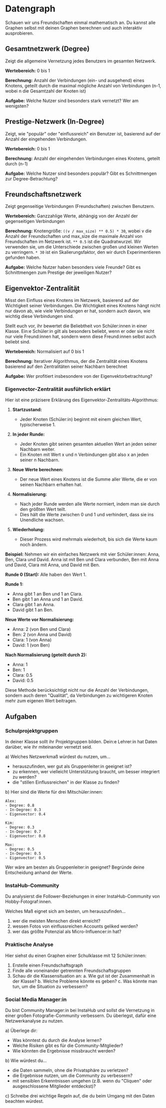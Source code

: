 # Datengraph

Schauen wir uns Freundschaften einmal mathematisch an. Du kannst alle Graphen selbst mit deinen Graphen berechnen und auch interaktiv ausprobieren.

## Gesamtnetzwerk (Degree)

Zeigt die allgemeine Vernetzung jedes Benutzers im gesamten Netzwerk.

**Wertebereich:** 0 bis 1

**Berechnung:** Anzahl der Verbindungen (ein- und ausgehend) eines Knotens, geteilt durch die maximal mögliche Anzahl von Verbindungen (n-1, wobei n die Gesamtzahl der Knoten ist)

**Aufgabe:** Welche Nutzer sind besonders stark vernetzt? Wer am wenigsten?

## Prestige-Netzwerk (In-Degree)

Zeigt, wie "populär" oder "einflussreich" ein Benutzer ist, basierend auf der Anzahl der eingehenden Verbindungen.

**Wertebereich:** 0 bis 1

**Berechnung:** Anzahl der eingehenden Verbindungen eines Knotens, geteilt durch (n-1)

**Aufgabe:** Welche Nutzer sind besonders populär? Gibt es Schnittmengen zur Degree-Betrachtung?

## Freundschaftsnetzwerk

Zeigt gegenseitige Verbindungen (Freundschaften) zwischen Benutzern.

**Wertebereich:** Ganzzahlige Werte, abhängig von der Anzahl der gegenseitigen Verbindungen

**Berechnung:** Knotengröße: `((v / max_size) ** 0.5) * 30`, wobei v die Anzahl der Freundschaften und max_size die maximale Anzahl von Freundschaften im Netzwerk ist. `** 0.5` ist die Quadratwurzel. Wir verwenden sie, um die Unterschiede zwischen großen und kleinen Werten zu verringern. `* 30` ist ein Skalierungsfaktor, den wir durch Experimentieren gefunden haben.

**Aufgabe:** Welche Nutzer haben besonders viele Freunde? Gibt es Schnittmengen zum Prestige der jeweiligen Nutzer?

## Eigenvektor-Zentralität

Misst den Einfluss eines Knotens im Netzwerk, basierend auf der Wichtigkeit seiner Verbindungen. Die Wichtigkeit eines Knotens hängt nicht nur davon ab, wie viele Verbindungen er hat, sondern auch davon, wie wichtig diese Verbindungen sind.

Stellt euch vor, ihr bewertet die Beliebtheit von Schüler:innen in einer Klasse. Ein:e Schüler:in gilt als besonders beliebt, wenn er oder sie nicht nur viele Freund:innen hat, sondern wenn diese Freund:innen selbst auch beliebt sind.

**Wertebereich:** Normalisiert auf 0 bis 1

**Berechnung:** Iterativer Algorithmus, der die Zentralität eines Knotens basierend auf den Zentralitäten seiner Nachbarn berechnet

**Aufgabe:** Wer profitiert insbesondere von der Eigenvektorbetrachtung?

### Eigenvector-Zentralität ausführlich erklärt

Hier ist eine präzisere Erklärung des Eigenvektor-Zentralitäts-Algorithmus:

1. **Startzustand:**
   - Jeder Knoten (Schüler:in) beginnt mit einem gleichen Wert, typischerweise 1.

2. **In jeder Runde:**
   - Jeder Knoten gibt seinen gesamten aktuellen Wert an jeden seiner Nachbarn weiter.
   - Ein Knoten mit Wert x und n Verbindungen gibt also x an jeden seiner n Nachbarn.

3. **Neue Werte berechnen:**
   - Der neue Wert eines Knotens ist die Summe aller Werte, die er von seinen Nachbarn erhalten hat.

4. **Normalisierung:**
   - Nach jeder Runde werden alle Werte normiert, indem man sie durch den größten Wert teilt.
   - Dies hält die Werte zwischen 0 und 1 und verhindert, dass sie ins Unendliche wachsen.

5. **Wiederholung:**
   - Dieser Prozess wird mehrmals wiederholt, bis sich die Werte kaum noch ändern.

**Beispiel:** Nehmen wir ein einfaches Netzwerk mit vier Schüler:innen: Anna, Ben, Clara und David. Anna ist mit Ben und Clara verbunden, Ben mit Anna und David, Clara mit Anna, und David mit Ben.

**Runde 0 (Start):** Alle haben den Wert 1.

**Runde 1:**
- Anna gibt 1 an Ben und 1 an Clara.
- Ben gibt 1 an Anna und 1 an David.
- Clara gibt 1 an Anna.
- David gibt 1 an Ben.

**Neue Werte vor Normalisierung:**
- Anna: 2 (von Ben und Clara)
- Ben: 2 (von Anna und David)
- Clara: 1 (von Anna)
- David: 1 (von Ben)

**Nach Normalisierung (geteilt durch 2):**
- Anna: 1
- Ben: 1
- Clara: 0.5
- David: 0.5

Diese Methode berücksichtigt nicht nur die Anzahl der Verbindungen, sondern auch deren "Qualität", da Verbindungen zu wichtigeren Knoten mehr zum eigenen Wert beitragen.

## Aufgaben

### Schulprojektgruppen

In deiner Klasse sollt ihr Projektgruppen bilden. Dein:e Lehrer:in hat Daten darüber, wie ihr miteinander vernetzt seid.

a) Welches Netzwerkmaß würdest du nutzen, um...
- herauszufinden, wer gut als Gruppenleiter:in geeignet ist?
- zu erkennen, wer vielleicht Unterstützung braucht, um besser integriert zu werden?
- die "stillen Einflussreichen" in der Klasse zu finden?

b) Hier sind die Werte für drei Mitschüler:innen:

```
Alex:
- Degree: 0.8
- In-Degree: 0.3
- Eigenvector: 0.4

Kim:
- Degree: 0.3
- In-Degree: 0.7
- Eigenvector: 0.8

Max:
- Degree: 0.5
- In-Degree: 0.5
- Eigenvector: 0.5
```

Wer wäre am besten als Gruppenleiter:in geeignet? Begründe deine Entscheidung anhand der Werte.

### InstaHub-Community

Du analysierst die Follower-Beziehungen in einer InstaHub-Community von Hobby-Fotograf:innen.

Welches Maß eignet sich am besten, um herauszufinden...
1. wer die meisten Menschen direkt erreicht?
2. wessen Fotos von einflussreichen Accounts geliked werden?
3. wer das größte Potenzial als Micro-Influencer:in hat?

### Praktische Analyse

Hier siehst du einen Graphen einer Schulklasse mit 12 Schüler:innen:

1. Erstelle einen Freundschaftsgraph
2. Finde alle voneinander getrennten Freundschaftsgruppen
3. Schau dir die Klassensituation an:
   a. Wie gut ist der Zusammenhalt in der Klasse?
   b. Welche Probleme könnte es geben?
   c. Was könnte man tun, um die Situation zu verbessern?

### Social Media Manager:in

Du bist Community Manager:in bei InstaHub und sollst die Vernetzung in einer großen Fotografie-Community verbessern. Du überlegst, dafür eine Netzwerkanalyse zu nutzen.

a) Überlege dir:
- Was könntest du durch die Analyse lernen?
- Welche Risiken gibt es für die Community-Mitglieder?
- Wie könnten die Ergebnisse missbraucht werden?

b) Wie würdest du...
- die Daten sammeln, ohne die Privatsphäre zu verletzen?
- die Ergebnisse nutzen, um die Community zu verbessern?
- mit sensiblen Erkenntnissen umgehen (z.B. wenn du "Cliquen" oder ausgeschlossene Mitglieder entdeckst)?

c) Schreibe drei wichtige Regeln auf, die du beim Umgang mit den Daten beachten würdest.
